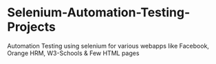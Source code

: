 # Selenium-Automation-Testing-Projects
Automation Testing using selenium for various webapps like Facebook, Orange HRM, W3-Schools &amp;  Few HTML pages
